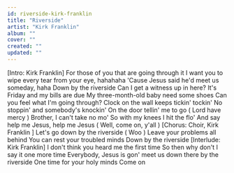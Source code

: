 ```yaml
---
id: riverside-kirk-franklin
title: "Riverside"
artist: "Kirk Franklin"
album: ""
cover: ""
created: ""
updated: ""
---
```


[Intro: Kirk Franklin]
For those of you that are going through it
I want you to wipe every tear from your eye, hahahaha
'Cause Jesus said he'd meet us someday, haha
Down by the riverside
Can I get a witness up in here?
It's Friday and my bills are due
My three-month-old baby need some shoes
Can you feel what I'm going through?
Clock on the wall keeps tickin' tockin'
No stoppin' and somebody's knockin'
On the door tellin' me to go (
Lord have mercy
)
Brother, I can't take no mo'
So with my knees I hit the flo'
And say help me Jesus, help me Jesus
(
Well, come on, y'all
)
[Chorus: Choir, 
Kirk Franklin
]
Let's go down by the riverside (
Woo
)
Leave your problems all behind
You can rest your troubled minds
Down by the riverside
[Interlude: Kirk Franklin]
I don't think you heard me the first time
So then why don't I say it one more time
Everybody, Jesus is gon' meet us down there by the riverside
One time for your holy minds
Come on